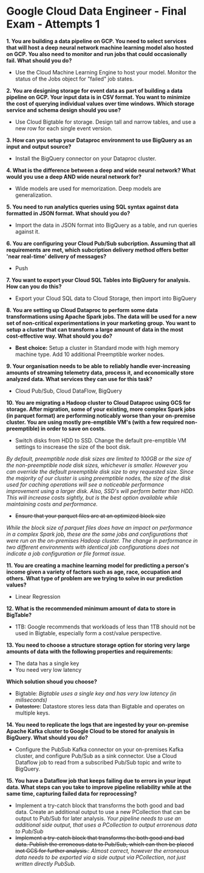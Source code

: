 # Google Cloud Data Engineer - Final Exam - Attempts 1
**1. You are building a data pipeline on GCP. You need to select services that will host a deep neural network machine learning model also hosted on GCP. You also need to monitor and run jobs that could occasionally fail. What should you do?**
- Use the Cloud Machine Learning Engine to host your model. Monitor the status of the Jobs object for "failed" job states. 

**2. You are designing storage for event data as part of building a data pipeline on GCP. Your input data is in CSV format. You want to minimize the cost of querying individual values over time windows. Which storage service and schema design should you use?**
- Use Cloud Bigtable for storage. Design tall and narrow tables, and use a new row for each single event version. 

**3. How can you setup your Dataproc environment to use BigQuery as an input and output source?**
- Install the BigQuery connector on your Dataproc cluster. 

**4. What is the difference between a deep and wide neural network? What would you use a deep AND wide neural network for?**
- Wide models are used for memorization. Deep models are generalization. 

**5. You need to run analytics queries using SQL syntax against data formatted in JSON format. What should you do?**
- Import the data in JSON format into BigQuery as a table, and run queries against it. 

**6. You are configuring your Cloud Pub/Sub subcription. Assuming that all requirements are met, which subcription delivery method offers better 'near real-time' delivery of messages?**
- Push

**7. You want to export your Cloud SQL Tables into BigQuery for analysis. How can you do this?**
- Export your Cloud SQL data to Cloud Storage, then import into BigQuery

**8. You are setting up Cloud Dataproc to perform some data transformations using Apache Spark jobs. The data will be used for a new set of non-critical experimentations in your marketing group. You want to setup a cluster that can transform a large amount of data in the most cost-effective way. What should you do?**
- **Best choice:** Setup a cluster in Standard mode with high memory machine type. Add 10 additional Preemptible worker nodes. 

**9. Your organisation needs to be able to reliably handle ever-increasing amounts of streaming telemetry data, process it, and economically store analyzed data. What services they can use for this task?**
- Cloud Pub/Sub, Cloud DataFlow, BigQuery

**10. You are migrating a Hadoop cluster to Cloud Dataproc using GCS for storage. After migration, some of your existing, more complex Spark jobs (in parquet format) are performing noticably worse than your on-premise cluster. You are using mostly pre-emptible VM's (with a few required non-preemptible) in order to save on costs.**
- Switch disks from HDD to SSD. Change the default pre-emptible VM settings to inscrease the size of the boot disk. 
  
*By default, preemptible node disk sizes are limited to 100GB or the size of the non-preemptible node disk sizes, whichever is smaller. However you can override the default preemptible disk size to any requested size. Since the majority of our cluster is using preemptible nodes, the size of the disk used for caching operations will see a noticeable performance improvement using a larger disk. Also, SSD's will perform better than HDD. This will increase costs sightly, but is the best option available while maintaining costs and performance.*

- ~~Ensure that your parquet files are at an optimized block size~~

*While the block size of parquet files does have an impact on performance in a complex Spark job, these are the same jobs and configurations that were run on the on-premises Hadoop cluster. The change in performance in two different environments with identical job configurations does not indicate a job configuration or file format issue.*

**11. You are creating a machine learning model for predicting a person's income given a variety of factors such as age, race, occupation and others. What type of problem are we trying to solve in our prediction values?**

- Linear Regression

**12. What is the recommended minimum amount of data to store in BigTable?**

- 1TB: Google recommends that workloads of less than 1TB should not be used in Bigtable, especially form a cost/value perspective. 

**13. You need to choose a structure storage option for storing very large amounts of data with the following properties and requirements:**
- The data has a single key
- You need very low latency
  
**Which solution shoud you choose?**

- Bigtable: *Bigtable uses a single key and has very low latency (in miliseconds)*
- ~~Datastore~~: Datastore stores less data than Bigtable and operates on multiple keys. 

**14. You need to replicate the logs that are ingested by your on-premise Apache Kafka cluster to Google Cloud to be stored for analysis in BigQuery. What should you do?**

- Configure the PubSub Kafka connector on your on-premises Kafka cluster, and configure Pub/Sub as a sink connector. Use a Cloud Dataflow job to read from a subscribed Pub/Sub topic and write to BigQuery. 

**15. You have a Dataflow job that keeps failing due to errors in your input data. What steps can you take to improve pipeline reliability while at the same time, capturing failed data for reprocessing?**

- Implement a try-catch block that transforms the both good and bad data. Create an additional output to use a new PCollection that can be output to Pub/Sub for later analysis.
*Your pipeline needs to use an additional side output, that uses a PCollection to output errorenous data to Pub/Sub*
- ~~Implement a try-catch block that transforms the both good and bad data. Publish the erroneous data to Pub/Sub, which can then be placed inot GCS for further analysis.~~: *Almost correct, however the erroneous data needs to be exported via a side output via PCollection, not just written directly PubSub.* 